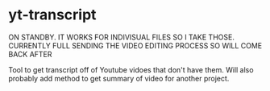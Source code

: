 # yt-transcript
ON STANDBY. IT WORKS FOR INDIVISUAL FILES SO I TAKE THOSE. CURRENTLY FULL SENDING THE VIDEO EDITING PROCESS SO WILL COME BACK AFTER

Tool to get transcript off of Youtube vidoes that don't have them.
Will also probably add method to get summary of video for another project.

